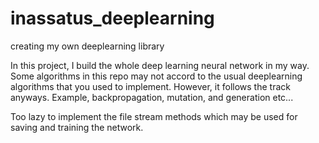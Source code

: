# inassatus_deeplearning
creating my own deeplearning library


In this project, I build the whole deep learning neural network in my way.
Some algorithms in this repo may not accord to the usual deeplearning algorithms that you used to implement.
However, it follows the track anyways. Example, backpropagation, mutation, and generation  etc...


Too lazy to implement the file stream methods which may be used for saving and training the network.
